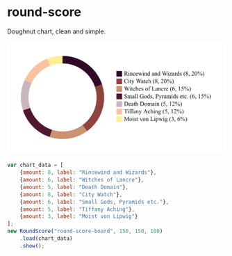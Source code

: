 # round-score
Doughnut chart, clean and simple.

![Doughnut chart example](docs/round-score-example.png?raw=true "Doughnut chart example")

```javascript
var chart_data = [
	{amount: 8, label: "Rincewind and Wizards"},
	{amount: 6, label: "Witches of Lancre"},
	{amount: 5, label: "Death Domain"},
	{amount: 8, label: "City Watch"},
	{amount: 6, label: "Small Gods, Pyramids etc."},
	{amount: 5, label: "Tiffany Aching"},
	{amount: 3, label: "Moist von Lipwig"}
];
new RoundScore("round-score-board", 150, 150, 100)
	.load(chart_data)
	.show();
```
